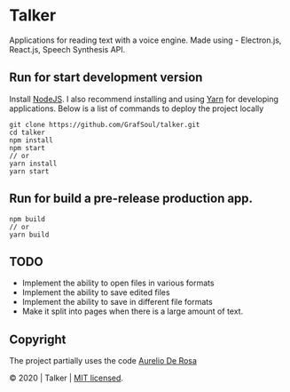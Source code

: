 # Talker

Applications for reading text with a voice engine.
Made using - Electron.js, React.js, Speech Synthesis API.

## Run for start development version

Install [NodeJS]. I also recommend installing and using [Yarn] for developing applications.
Below is a list of commands to deploy the project locally

```
git clone https://github.com/GrafSoul/talker.git
cd talker
npm install
npm start
// or
yarn install
yarn start
```

## Run for build a pre-release production app.

```
npm build
// or
yarn build
```

## TODO

-   Implement the ability to open files in various formats
-   Implement the ability to save edited files
-   Implement the ability to save in different file formats
-   Make it split into pages when there is a large amount of text.

## Copyright

The project partially uses the code [Aurelio De Rosa]

&#169; 2020 | Talker | [MIT licensed].

[mit licensed]: https://github.com/GrafSoul/talker/blob/master/LICENSE
[aurelio de rosa]: https://www.audero.it
[nodejs]: https://nodejs.org/
[yarn]: https://yarnpkg.com/
